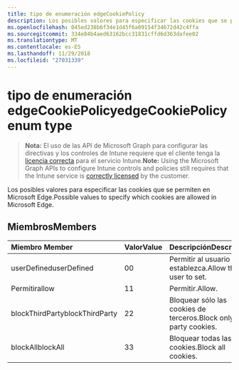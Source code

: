 ```yaml
---
title: tipo de enumeración edgeCookiePolicy
description: Los posibles valores para especificar las cookies que se permiten en Microsoft Edge.
ms.openlocfilehash: 045ed238b6f34e1d45f6a09154f34672d42c4ffa
ms.sourcegitcommit: 334e84b4aed63162bcc31831cffd6d363dafee02
ms.translationtype: MT
ms.contentlocale: es-ES
ms.lasthandoff: 11/29/2018
ms.locfileid: "27031339"
---
```

# <a name="edgecookiepolicy-enum-type"></a><span data-ttu-id="ad540-103">tipo de enumeración edgeCookiePolicy</span><span class="sxs-lookup"><span data-stu-id="ad540-103">edgeCookiePolicy enum type</span></span>

> <span data-ttu-id="ad540-104">**Nota:** El uso de las API de Microsoft Graph para configurar las directivas y los controles de Intune requiere que el cliente tenga la [licencia correcta](https://go.microsoft.com/fwlink/?linkid=839381) para el servicio Intune.</span><span class="sxs-lookup"><span data-stu-id="ad540-104">**Note:** Using the Microsoft Graph APIs to configure Intune controls and policies still requires that the Intune service is [correctly licensed](https://go.microsoft.com/fwlink/?linkid=839381) by the customer.</span></span>

<span data-ttu-id="ad540-105">Los posibles valores para especificar las cookies que se permiten en Microsoft Edge.</span><span class="sxs-lookup"><span data-stu-id="ad540-105">Possible values to specify which cookies are allowed in Microsoft Edge.</span></span>
## <a name="members"></a><span data-ttu-id="ad540-106">Miembros</span><span class="sxs-lookup"><span data-stu-id="ad540-106">Members</span></span>
|<span data-ttu-id="ad540-107">Miembro	</span><span class="sxs-lookup"><span data-stu-id="ad540-107">Member</span></span>|<span data-ttu-id="ad540-108">Valor</span><span class="sxs-lookup"><span data-stu-id="ad540-108">Value</span></span>|<span data-ttu-id="ad540-109">Descripción</span><span class="sxs-lookup"><span data-stu-id="ad540-109">Description</span></span>|
|:---|:---|:---|
|<span data-ttu-id="ad540-110">userDefined</span><span class="sxs-lookup"><span data-stu-id="ad540-110">userDefined</span></span>|<span data-ttu-id="ad540-111">0</span><span class="sxs-lookup"><span data-stu-id="ad540-111">0</span></span>|<span data-ttu-id="ad540-112">Permitir al usuario que establezca.</span><span class="sxs-lookup"><span data-stu-id="ad540-112">Allow the user to set.</span></span>|
|<span data-ttu-id="ad540-113">Permitir</span><span class="sxs-lookup"><span data-stu-id="ad540-113">allow</span></span>|<span data-ttu-id="ad540-114">1</span><span class="sxs-lookup"><span data-stu-id="ad540-114">1</span></span>|<span data-ttu-id="ad540-115">Permitir.</span><span class="sxs-lookup"><span data-stu-id="ad540-115">Allow.</span></span>|
|<span data-ttu-id="ad540-116">blockThirdParty</span><span class="sxs-lookup"><span data-stu-id="ad540-116">blockThirdParty</span></span>|<span data-ttu-id="ad540-117">2</span><span class="sxs-lookup"><span data-stu-id="ad540-117">2</span></span>|<span data-ttu-id="ad540-118">Bloquear sólo las cookies de terceros.</span><span class="sxs-lookup"><span data-stu-id="ad540-118">Block only third party cookies.</span></span>|
|<span data-ttu-id="ad540-119">blockAll</span><span class="sxs-lookup"><span data-stu-id="ad540-119">blockAll</span></span>|<span data-ttu-id="ad540-120">3</span><span class="sxs-lookup"><span data-stu-id="ad540-120">3</span></span>|<span data-ttu-id="ad540-121">Bloquear todas las cookies.</span><span class="sxs-lookup"><span data-stu-id="ad540-121">Block all cookies.</span></span>|



